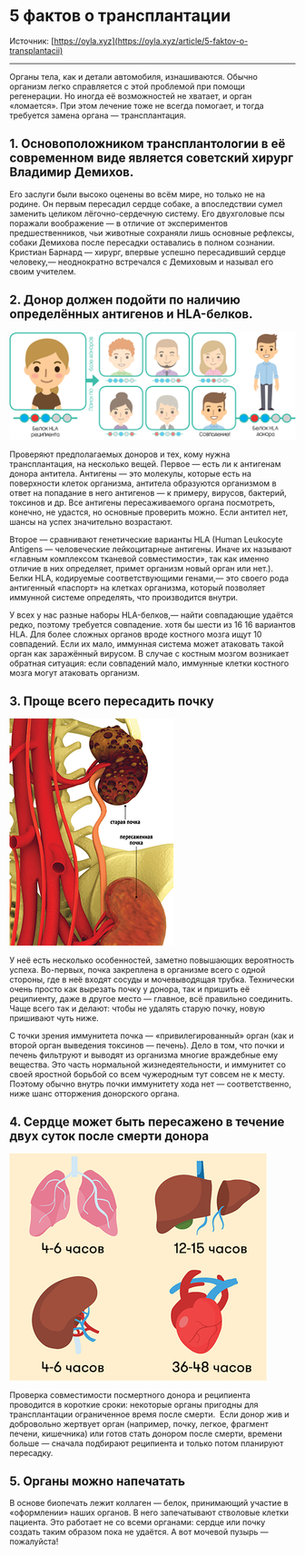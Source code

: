 # 5 фактов о трансплантации

Источник: [https://oyla.xyz](https://oyla.xyz/article/5-faktov-o-transplantacii)

---

Органы тела, как и детали автомобиля, изнашиваются. Обычно организм легко справляется с этой проблемой при помощи регенерации. Но иногда её возможностей не хватает, и орган «ломается». При этом лечение тоже не всегда помогает, и тогда требуется замена органа — трансплантация.

## 1. Основоположником трансплантологии в её современном виде является советский хирург Владимир Демихов.

Его заслуги были высоко оценены во всём мире, но только не на родине. Он первым пересадил сердце собаке, а впоследствии сумел заменить целиком лёгочно-сердечную систему. Его двухголовые псы поражали воображение — в отличие от экспериментов предшественников, чьи животные сохраняли лишь основные рефлексы, собаки Демихова после пересадки оставались в полном сознании. Кристиан Барнард — хирург, впервые успешно пересадивший сердце человеку,— неоднократно встречался с Демиховым и называл его своим учителем.

## 2. Донор должен подойти по наличию определённых антигенов и HLA-белков.

![](/pulp-fiction/2020-01-17-5-facts-about-transplantation/hla-protein-ebe8e8cd14.jpg)

Проверяют предполагаемых доноров и тех, кому нужна трансплантация, на несколько вещей. Первое — есть ли к антигенам донора антитела. Антигены — это молекулы, которые есть на поверхности клеток организма, антитела образуются организмом в ответ на попадание в него антигенов — к примеру, вирусов, бактерий, токсинов и др. Все антигены пересаживаемого органа посмотреть, конечно, не удастся, но основные проверить можно. Если антител нет, шансы на успех значительно возрастают.

Второе — сравнивают генетические варианты HLA (Human Leukocyte Antigens — человеческие лейкоцитарные антигены. Иначе их называют «главным комплексом тканевой совместимости», так как именно отличие в них определяет, примет организм новый орган или нет.). Белки HLA, кодируемые соответствующими генами,— это своего рода антигенный «паспорт» на клетках организма, который позволяет иммунной системе определять, что производится внутри.

У всех у нас разные наборы HLA-белков,— найти совпадающие удаётся редко, поэтому требуется совпадение. хотя бы шести из 16 16 вариантов HLA. Для более сложных органов вроде костного мозга ищут 10 совпадений. Если их мало, иммунная система может атаковать такой орган как заражённый вирусом. В случае с костным мозгом возникает обратная ситуация: если совпадений мало, иммунные клетки костного мозга могут атаковать организм.

## 3. Проще всего пересадить почку

![](/pulp-fiction/2020-01-17-5-facts-about-transplantation/kidney-99be24613e.jpg)

У неё есть несколько особенностей, заметно повышающих вероятность успеха. Во-первых, почка закреплена в организме всего с одной стороны, где в неё входят сосуды и мочевыводящая трубка. Технически очень просто как вырезать почку у донора, так и пришить её реципиенту, даже в другое место — главное, всё правильно соединить. Чаще всего так и делают: чтобы не удалять старую почку, новую пришивают чуть ниже.

С точки зрения иммунитета почка — «привилегированный» орган (как и второй орган выведения токсинов — печень). Дело в том, что почки и печень фильтруют и выводят из организма многие враждебные ему вещества. Это часть нормальной жизнедеятельности, и иммунитет со своей яростной борьбой со всем чужеродным тут совсем не к месту. Поэтому обычно внутрь почки иммунитету хода нет — соответственно, ниже шанс отторжения донорского органа.

## 4. Сердце может быть пересажено в течение двух суток после смерти донора

![](/pulp-fiction/2020-01-17-5-facts-about-transplantation/organs-life-cab3bddfbd.jpg)

Проверка совместимости посмертного донора и реципиента проводится в короткие сроки: некоторые органы пригодны для трансплантации ограниченное время после смерти. ­ Если донор жив и добровольно жертвует орган (например, почку, легкое, фрагмент печени, кишечника) или готов стать донором после смерти, времени больше — сначала подбирают реципиента и только потом планируют пересадку.

## 5. Органы можно напечатать

В основе биопечать лежит коллаген — белок, принимающий участие в «оформлении» наших органов. В него запечатывают стволовые клетки пациента. Это работает не со всеми органами: сердце или почку создать таким образом пока не удаётся. А вот мочевой пузырь — пожалуйста!
